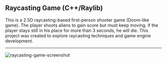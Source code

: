 ## Raycasting Game (C++/Raylib)

This is a 2.5D raycasting-based first-person shooter game (Doom-like game). The player shoots aliens to gain score but must keep moving. if the player stays still in his place for more than 3 seconds, he will die. This project was created to explore raycasting techniques and game engine development.

---

![raycasting-game-screenshot](https://github.com/user-attachments/assets/51ea7d39-55a5-4aae-87f7-6dcdcf14db25)

